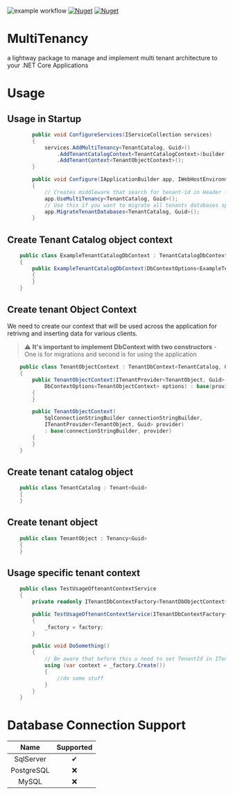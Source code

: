 ![example workflow](https://github.com/rafoch/MT/actions/workflows/dotnet.yml/badge.svg)
[![Nuget](https://img.shields.io/nuget/v/Multitenancy.Core?color=green&label=Multitenancy.Core)](https://www.nuget.org/packages/MultiTenancy.Core/)
[![Nuget](https://img.shields.io/nuget/dt/MultiTenancy.Core)](https://www.nuget.org/packages/MultiTenancy.Core/)
# MultiTenancy
a lightway package to manage and implement multi tenant architecture to your .NET Core Applications

# Usage

## Usage in Startup

```csharp
        public void ConfigureServices(IServiceCollection services)
        {
            services.AddMultiTenancy<TenantCatalog, Guid>()
                .AddTenantCatalogContext<TenantCatalogContext>(builder => builder.UseSqlServer("<Your connection string>"))
                .AddTenantContext<TenantObjectContext>();
        }
```

```csharp
        public void Configure(IApplicationBuilder app, IWebHostEnvironment env)
        {
            // Creates middleware that search for tenant-id in Header for each request and set it's to TenantProvider
            app.UseMultiTenancy<TenantCatalog, Guid>();
            // Use this if you want to migrate all tenants databases specified in Catalog Database
            app.MigrateTenantDatabases<TenantCatalog, Guid>(); 
        }
```

## Create Tenant Catalog object context

```csharp
    public class ExampleTenantCatalogDbContext : TenantCatalogDbContext<TenantCatalog, Guid>
    {
        public ExampleTenantCatalogDbContext(DbContextOptions<ExampleTenantCatalogDbContext> options) : base(options)
        {
        }
    }
```

## Create tenant Object Context
We need to create our context that will be used across the application for retrivng and inserting data for various clients.
> :warning: **It's important to implement DbContext with two constructors** - One is for migrations and second is for using the application
```csharp
    public class TenantObjectContext : TenantDbContext<TenantCatalog, Guid>
    {
        public TenantObjectContext(ITenantProvider<TenantObject, Guid> provider,
            DbContextOptions<TenantObjectContext> options) : base(provider, options)
        {
        }

        public TenantObjectContext(
            SqlConnectionStringBuilder connectionStringBuilder, 
            ITenantProvider<TenantObject, Guid> provider) 
            : base(connectionStringBuilder, provider)
        {
        }
    }
```

## Create tenant catalog object
```csharp
    public class TenantCatalog : Tenant<Guid>
    {
    }
```
## Create tenant object 
```csharp
    public class TenantObject : Tenancy<Guid>
    {
    }
```

## Usage specific tenant context
```csharp
    public class TestUsageOftenantContextService
    {
        private readonly ITenantDbContextFactory<TenantDbObjectContext> _factory;

        public TestUsageOftenantContextService(ITenantDbContextFactory<TenantDbObjectContext> factory)
        {
            _factory = factory;
        }

        public void DoSomething()
        {
            // Be aware that before this u need to set TenantId in ITenantProvider
            using (var context = _factory.Create())
            {
                //do some stuff
            }
        }
    }
```

# Database Connection Support
| Name | Supported |
| :--: | :--: |
| SqlServer | ✔ |
| PostgreSQL | ❌ |
| MySQL | ❌ |
